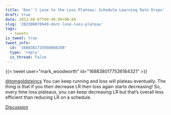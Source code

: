 ```yaml
---
title: 'Don''t Lose to the Loss Plateau: Schedule Learning Rate Drops'
draft: true
date: 2023-08-07T09:49:09+00:00
slug: '202308070949-dont-lose-loss-plateau'
tags:
  - tweets
is_tweet: true
tweet_info:
  id: '1688381735950860288'
  type: 'reply'
  is_thread: False
---
```




{{< tweet user="mark_woodworth" id="1688380177536184321" >}}

[@tomgoldsteincs](https://x.com/tomgoldsteincs) You can keep running and loss will plateau eventually. The thing is that if you *then* decrease LR then loss again starts decreasing! So, every time loss plateaus, you can keep decreasing LR but that’s overall less efficient than reducing LR on a schedule.

[Discussion](https://x.com/sytelus/status/1688381735950860288)
